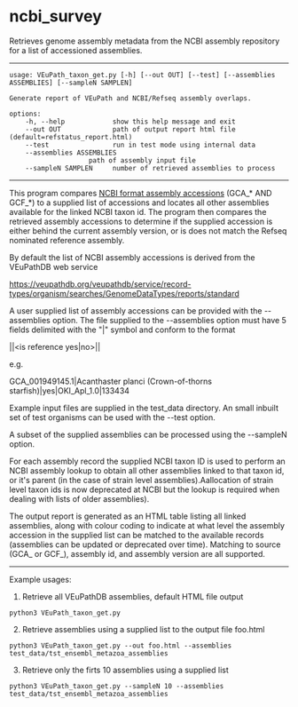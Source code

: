 # ncbi_survey
Retrieves genome assembly metadata from the NCBI assembly repository for a list of accessioned assemblies.

***

    usage: VEuPath_taxon_get.py [-h] [--out OUT] [--test] [--assemblies ASSEMBLIES] [--sampleN SAMPLEN]

    Generate report of VEuPath and NCBI/Refseq assembly overlaps.

    options:
        -h, --help            show this help message and exit
        --out OUT             path of output report html file (default=refstatus_report.html)
        --test                run in test mode using internal data
        --assemblies ASSEMBLIES
                        path of assembly input file
        --sampleN SAMPLEN     number of retrieved assemblies to process

***
This program compares [NCBI format assembly accessions](https://www.ncbi.nlm.nih.gov/assembly/help/#accessions) (GCA_*  AND GCF_*) to a supplied list of accessions and
locates all other assemblies available for the linked NCBI taxon id. The program then compares the retrieved
assembly accessions to determine if the supplied accession is either behind the current assembly version, or
is does not match the Refseq nominated reference assembly.

By default the list of NCBI assembly accessions is derived from the VEuPathDB web service 

<https://veupathdb.org/veupathdb/service/record-types/organism/searches/GenomeDataTypes/reports/standard>

A user supplied list of assembly accessions can be provided with the --assemblies option. The file supplied
to the --assemblies option must have 5 fields delimited with the "|" symbol and conform to the format

<NCBI assembly accession>|<name>|<is reference yes|no>|<assembly version>|<NCBI taxon id>

e.g.

GCA_001949145.1|Acanthaster planci (Crown-of-thorns starfish)|yes|OKI_Apl_1.0|133434

Example input files are supplied in the test_data directory. An small inbuilt set of test organisms can
be used with the --test option.

A subset of the supplied assemblies can be processed using the --sampleN <int> option.

For each assembly record the supplied NCBI taxon ID is used to perform an NCBI assembly lookup to obtain all 
other assemblies linked to that taxon id, or it's parent (in the case of strain level assemblies).Aallocation 
of strain level taxon ids is now deprecated at NCBI but the lookup is required when dealing with lists of 
older assemblies).

The output report is generated as an HTML table listing all linked assemblies, along with colour coding to
indicate at what level the assembly accession in the supplied list can be matched to the available records
(assemblies can be updated or deprecated over time). Matching to source (GCA_ or GCF_), assembly id, and
assembly version are all supported.

***

Example usages:

1. Retrieve all VEuPathDB assemblies, default HTML file output

`python3 VEuPath_taxon_get.py`

2. Retrieve assemblies using a supplied list to the output file foo.html

`python3 VEuPath_taxon_get.py --out foo.html --assemblies test_data/tst_ensembl_metazoa_assemblies`

3. Retrieve only the firts 10 assemblies using a supplied list

`python3 VEuPath_taxon_get.py --sampleN 10 --assemblies test_data/tst_ensembl_metazoa_assemblies`   
